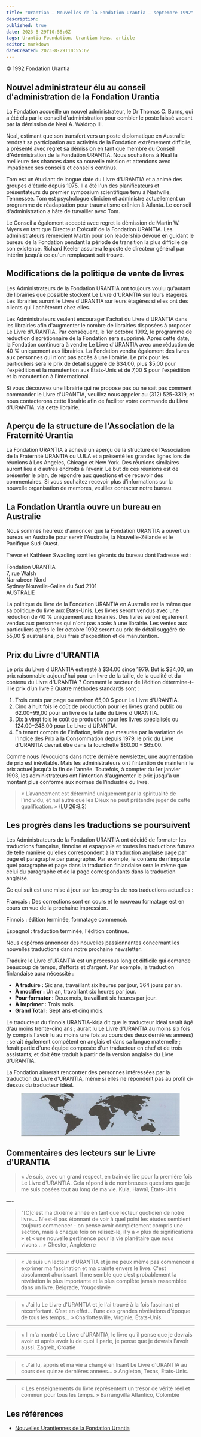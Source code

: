 ```yaml
---
title: "Urantian — Nouvelles de la Fondation Urantia — septembre 1992"
description: 
published: true
date: 2023-8-29T10:55:6Z
tags: Urantia Foundation, Urantian News, article
editor: markdown
dateCreated: 2023-8-29T10:55:6Z
---
```


<p class="v-card v-sheet theme--light grey lighten-3 px-2">© 1992 Fondation Urantia</p>



## Nouvel administrateur élu au conseil d'administration de la Fondation Urantia

La Fondation accueille un nouvel administrateur, le Dr Thomas C. Burns, qui a été élu par le conseil d'administration pour combler le poste laissé vacant par la démission de Neal A. Waldrop III.

Neal, estimant que son transfert vers un poste diplomatique en Australie rendrait sa participation aux activités de la Fondation extrêmement difficile, a présenté avec regret sa démission en tant que membre du Conseil d'Administration de la Fondation URANTIA. Nous souhaitons à Neal la meilleure des chances dans sa nouvelle mission et attendons avec impatience ses conseils et conseils continus.

Tom est un étudiant de longue date du Livre d'URANTIA et a animé des groupes d'étude depuis 1975. Il a été l'un des planificateurs et présentateurs du premier symposium scientifique tenu à Nashville, Tennessee. Tom est psychologue clinicien et administre actuellement un programme de réadaptation pour traumatisme crânien à Atlanta. Le conseil d'administration a hâte de travailler avec Tom.

Le Conseil a également accepté avec regret la démission de Martin W. Myers en tant que Directeur Exécutif de la Fondation URANTIA. Les administrateurs remercient Martin pour son leadership dévoué en guidant le bureau de la Fondation pendant la période de transition la plus difficile de son existence. Richard Keeler assurera le poste de directeur général par intérim jusqu'à ce qu'un remplaçant soit trouvé.

## Modifications de la politique de vente de livres

Les Administrateurs de la Fondation URANTIA ont toujours voulu qu'autant de librairies que possible stockent Le Livre d'URANTIA sur leurs étagères. Les librairies auront le Livre d'URANTIA sur leurs étagères si elles ont des clients qui l'achèteront chez elles.

Les Administrateurs veulent encourager l'achat du Livre d'URANTIA dans les librairies afin d'augmenter le nombre de librairies disposées à proposer Le Livre d'URANTIA. Par conséquent, le 1er octobre 1992, le programme de réduction discrétionnaire de la Fondation sera supprimé. Après cette date, la Fondation continuera à vendre Le Livre d'URANTIA avec une réduction de 40 % uniquement aux librairies. La Fondation vendra également des livres aux personnes qui n'ont pas accès à une librairie. Le prix pour les particuliers sera le prix de détail suggéré de $34.00, plus $5,00 pour l'expédition et la manutention aux États-Unis et de 7,00 $ pour l'expédition et la manutention à l'international.

Si vous découvrez une librairie qui ne propose pas ou ne sait pas comment commander le Livre d'URANTIA, veuillez nous appeler au (312) 525-3319, et nous contacterons cette librairie afin de faciliter votre commande du Livre d'URANTIA. via cette librairie.

## Aperçu de la structure de l'Association de la Fraternité Urantia

La Fondation URANTIA a achevé un aperçu de la structure de l’Association de la Fraternité URANTIA ou U.B.A et a présenté les grandes lignes lors de réunions à Los Angeles, Chicago et New York. Des réunions similaires auront lieu à d’autres endroits à l’avenir. Le but de ces réunions est de présenter le plan, de répondre aux questions et de recevoir des commentaires. Si vous souhaitez recevoir plus d’informations sur la nouvelle organisation de membres, veuillez contacter notre bureau.

## La Fondation Urantia ouvre un bureau en Australie

Nous sommes heureux d'annoncer que la Fondation URANTIA a ouvert un bureau en Australie pour servir l'Australie, la Nouvelle-Zélande et le Pacifique Sud-Ouest.

Trevor et Kathleen Swadling sont les gérants du bureau dont l'adresse est :

Fondation URANTIA  
7, rue Walsh  
Narrabeen Nord  
Sydney Nouvelle-Galles du Sud 2101  
AUSTRALIE

La politique du livre de la Fondation URANTIA en Australie est la même que sa politique du livre aux États-Unis. Les livres seront vendus avec une réduction de 40 % uniquement aux librairies. Des livres seront également vendus aux personnes qui n'ont pas accès à une librairie. Les ventes aux particuliers après le 1er octobre 1992 seront au prix de détail suggéré de 55,00 $ australiens, plus frais d'expédition et de manutention.

## Prix du Livre d'URANTIA

Le prix du Livre d'URANTIA est resté à $34.00 since 1979. But is $34,00, un prix raisonnable aujourd'hui pour un livre de la taille, de la qualité et du contenu du Livre d'URANTIA ? Comment le secteur de l’édition détermine-t-il le prix d’un livre ? Quatre méthodes standards sont :

1. Trois cents par page ou environ 65,00 $ pour Le Livre d'URANTIA.
2. Cinq à huit fois le coût de production pour les livres grand public ou $62.00-$99,00 pour un livre de la taille du Livre d'URANTIA.
3. Dix à vingt fois le coût de production pour les livres spécialisés ou $124.00-$248.00 pour Le Livre d'URANTIA.
4. En tenant compte de l'inflation, telle que mesurée par la variation de l'Indice des Prix à la Consommation depuis 1979, le prix du Livre d'URANTIA devrait être dans la fourchette $60.00 - $65.00.

Comme nous l’évoquions dans notre dernière newsletter, une augmentation de prix est inévitable. Mais les administrateurs ont l'intention de maintenir le prix actuel jusqu'à la fin de l'année. Toutefois, à compter du 1er janvier 1993, les administrateurs ont l'intention d'augmenter le prix jusqu'à un montant plus conforme aux normes de l'industrie du livre.

> «  L’avancement est déterminé uniquement par la spiritualité de l’individu, et nul autre que les Dieux ne peut prétendre juger de cette qualification. » ([LU 26:8.3](/fr/The_Urantia_Book/26#p8_3))

## Les progrès dans les traductions se poursuivent

Les Administrateurs de la Fondation URANTIA ont décidé de formater les traductions française, finnoise et espagnole et toutes les traductions futures de telle manière qu'elles correspondent à la traduction anglaise page par page et paragraphe par paragraphe. Par exemple, le contenu de n’importe quel paragraphe et page dans la traduction finlandaise sera le même que celui du paragraphe et de la page correspondants dans la traduction anglaise.

Ce qui suit est une mise à jour sur les progrès de nos traductions actuelles :

Français : Des corrections sont en cours et le nouveau formatage est en cours en vue de la prochaine impression.

Finnois : édition terminée, formatage commencé.

Espagnol : traduction terminée, l'édition continue.

Nous espérons annoncer des nouvelles passionnantes concernant les nouvelles traductions dans notre prochaine newsletter.

Traduire le Livre d’URANTIA est un processus long et difficile qui demande beaucoup de temps, d’efforts et d’argent. Par exemple, la traduction finlandaise aura nécessité :

- **À traduire :** Six ans, travaillant six heures par jour, 364 jours par an.
- **À modifier :** Un an, travaillant six heures par jour.
- **Pour formater :** Deux mois, travaillant six heures par jour.
- **À imprimer :** Trois mois.
- **Grand Total :** Sept ans et cinq mois.

Le traducteur du finnois URANTIA-kirja dit que le traducteur idéal serait âgé d'au moins trente-cinq ans ; aurait lu Le Livre d'URANTIA au moins six fois (y compris l'avoir lu au moins une fois au cours des deux dernières années) ; serait également compétent en anglais et dans sa langue maternelle ; ferait partie d'une équipe composée d'un traducteur en chef et de trois assistants; et doit être traduit à partir de la version anglaise du Livre d'URANTIA.

La Fondation aimerait rencontrer des personnes intéressées par la traduction du Livre d'URANTIA, même si elles ne répondent pas au profil ci-dessus du traducteur idéal.

<figure id="Figure_1" class="image urantiapedia">
<img src="/image/article/UF_Urantian/world.jpg">
</figure>

## Commentaires des lecteurs sur le Livre d'URANTIA

> « Je suis, avec un grand respect, en train de lire pour la première fois Le Livre d'URANTIA. Cela répond à de nombreuses questions que je me suis posées tout au long de ma vie. Kula, Hawaï, États-Unis

—-

> "\[C\]c'est ma dixième année en tant que lecteur quotidien de notre livre.... N'est-il pas étonnant de voir à quel point les études semblent toujours commencer - on pense avoir complètement compris une section, mais à chaque fois on relisez-le, il y a « plus de significations » et « une nouvelle pertinence pour la vie planétaire que nous vivons… » Chester, Angleterre

---

> « Je suis un lecteur d'URANTIA et je ne peux même pas commencer à exprimer ma fascination et ma crainte envers le livre. C'est absolument ahurissant. Il me semble que c’est probablement la révélation la plus importante et la plus complète jamais rassemblée dans un livre. Belgrade, Yougoslavie

---

> « J'ai lu Le Livre d'URANTIA et je l'ai trouvé à la fois fascinant et réconfortant. C’est en effet… l’une des grandes révélations d’époque de tous les temps… » Charlottesville, Virginie, États-Unis.

---

> « Il m'a montré Le Livre d'URANTIA, le livre qu'il pense que je devrais avoir et après avoir lu de quoi il parle, je pense que je devrais l'avoir aussi. Zagreb, Croatie

---

> « J'ai lu, appris et ma vie a changé en lisant Le Livre d'URANTIA au cours des quinze dernières années... » Angleton, Texas, États-Unis.

---

> « Les enseignements du livre représentent un trésor de vérité réel et commun pour tous les temps. » Barrangvilla Atlantico, Colombie


## Les références

- [Nouvelles Urantiennes de la Fondation Urantia](https://www.urantia.org/news/1992-09)

